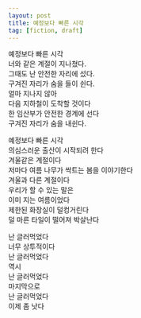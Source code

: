 ```yaml
---
layout: post
title: 예정보다 빠른 시각
tag: [fiction, draft]
---
```

예정보다 빠른 시각  
너와 같은 계절이 지나쳤다.  
그때도 난 안전한 자리에 섰다.  
구겨진 자리가 숨을 들이 쉰다.  
얼마 지나지 않아  
다음 지하철이 도착할 것이다  
한 임산부가 안전한 경계에 선다  
구겨진 자리가 숨을 내쉰다.

예정보다 빠른 시각  
의심스러운 출산이 시작되려 한다  
겨울같은 계절이다  
저마다 여름 나무가 싹트는 봄을 이야기한다  
겨울과 다른 계절이다  
우리가 할 수 있는 말은  
이미 지는 여름이었다  
제한된 화장실이 덜컹거린다  
덜 마른 타일이 떨어져 박살난다

난 글러먹었다  
너무 상투적이다  
난 글러먹었다  
역시  
난 글러먹었다  
마지막으로  
난 글러먹었다  
이제 좀 낫다
